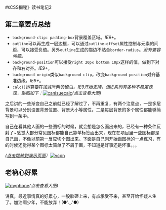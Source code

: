 #《CSS揭秘》读书笔记2

## 第二章要点总结

- `background-clip: padding-box`背景覆盖区域。*IE9+*。
- `outline`可以再生成一层边框，可以通过`outline-offset`属性控制与元素的间距，可以接受负值。另外`outline`生成的描边不贴合`border-radius`。*没有兼容问题*。
- `background-position`可以接受`right 20px bottom 10px`这样的值，做到下对齐和右对齐。*IE9+*。
- `background-origin`类似`background-clip`，改变`background-position`对齐基准边缘。*IE9+*。
- `calc()`运算要在加减号两旁留白。*IE9开始支持，但IE系列有各种不稳定表现，贴图如下：*[![canisuecalc](http://oib8kvha0.bkt.clouddn.com/canisuecalc.png!nvpic)](http://oib8kvha0.bkt.clouddn.com/canisuecalc.png!nvpic)*(点击查看大图)*

之后讲的一些渐变自己之前就已经了解过了，不再重复，有两个注意点，一是多层背景可以分别设置背景位置、背景大小等属性，二是每层背景的多个属性都能够简写到一条中。

自己在看其他人画的一些图标的时候，就会想是怎么画出来的，已经有一种条件反射了~感觉大部分常见图标都能自己靠单标签画出来，现在在项目里一些图标都是自己画，不像以前第一反应切个图出来。下面是自己刚开始画图标的一点练习，有的时候还觉得某个图标太简单了不屑于画，不知道是好事还是坏事。。。

*([点击跳转到演示页面](https://nervouself.github.io/vcon/)）*[![vcon](http://oib8kvha0.bkt.clouddn.com/vcon.png!nvpic)](//nervouself.github.io/vcon/)

## 老衲心好累

[![myphone](http://oib8kvha0.bkt.clouddn.com/phone.jpg!nvpic)](http://oib8kvha0.bkt.clouddn.com/phone.jpg!nvpic)*(点击查看大图)*

讲真，最近事情真的好累心，一股脑砸上来，有点承受不来，甚至开始怀疑人生了。加油啊少年，不能放弃！(●'◡'●)